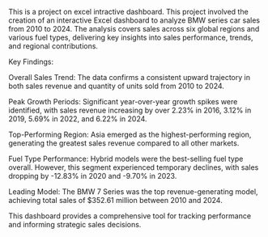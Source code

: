 This is a project on excel intractive dashboard. This project involved the creation of an interactive Excel dashboard to analyze BMW series car sales from 2010 to 2024. The analysis covers sales across six global regions and various fuel types, delivering key insights into sales performance, trends, and regional contributions.

Key Findings:

Overall Sales Trend: The data confirms a consistent upward trajectory in both sales revenue and quantity of units sold from 2010 to 2024.

Peak Growth Periods: Significant year-over-year growth spikes were identified, with sales revenue increasing by over 2.23% in 2016, 3.12% in 2019, 5.69% in 2022, and 6.22% in 2024.

Top-Performing Region: Asia emerged as the highest-performing region, generating the greatest sales revenue compared to all other markets.

Fuel Type Performance: Hybrid models were the best-selling fuel type overall. However, this segment experienced temporary declines, with sales dropping by -12.83% in 2020 and -9.70% in 2023.

Leading Model: The BMW 7 Series was the top revenue-generating model, achieving total sales of $352.61 million between 2010 and 2024.

This dashboard provides a comprehensive tool for tracking performance and informing strategic sales decisions.
